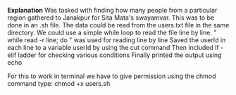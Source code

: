 **Explanation**
Was tasked with finding how many people from a particular region gathered to Janakpur for Sita Mata's swayamvar. This was to be done in an .sh file.
The data could be read from the users.txt file in the same directory. We could use a simple while loop to read the file line by line.
" while read -r line; do " was used for reading line by line
Saved the userId in each line to a variable userId by using the cut command
Then included if -elif ladder for checking various conditions
Finally printed the output using echo

For this to work in terminal we have to give permission using the chmod command
type:    chmod +x users.sh 
